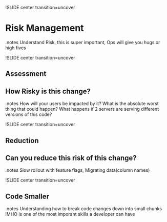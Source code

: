 !SLIDE center transition=uncover
# Risk Management
.notes Understand Risk, this is super important, Ops will give you hugs or high fives

!SLIDE center transition=uncover
## Assessment
## How Risky is this change?
  .notes How will your users be impacted by it? What is the absolute worst thing that could happen? What happens if 2 servers are serving different versions of this code?

!SLIDE center transition=uncover
## Reduction
## Can you reduce this risk of this change?
.notes Slow rollout with feature flags, Migrating data(column names)

!SLIDE center transition=uncover
## Code Smaller
.notes Understanding how to break code changes down into small chunks IMHO is one of the most imporant skills a developer can have
